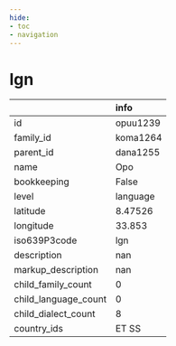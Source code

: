 ```yaml
---
hide:
- toc
- navigation
---
```

# lgn
|                      | info     |
|:---------------------|:---------|
| id                   | opuu1239 |
| family_id            | koma1264 |
| parent_id            | dana1255 |
| name                 | Opo      |
| bookkeeping          | False    |
| level                | language |
| latitude             | 8.47526  |
| longitude            | 33.853   |
| iso639P3code         | lgn      |
| description          | nan      |
| markup_description   | nan      |
| child_family_count   | 0        |
| child_language_count | 0        |
| child_dialect_count  | 8        |
| country_ids          | ET SS    |